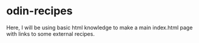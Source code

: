 # odin-recipes

Here, I will be using basic html knowledge to make a main index.html page with links to some external recipes.